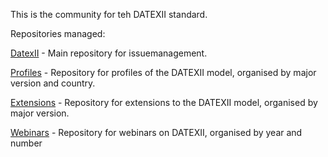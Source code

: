 This is the community for teh DATEXII standard.

Repositories managed:

[DatexII](https://github.com/DATEX-II-EU/DatexII) - Main repository for issuemanagement.

[Profiles](https://github.com/DATEX-II-EU/Profiles) - Repository for profiles of the DATEXII model, organised by major version and country.

[Extensions](https://github.com/DATEX-II-EU/Extensions) - Repository for extensions to the DATEXII model, organised by major version.

[Webinars](https://github.com/DATEX-II-EU/Webinar) - Repository for webinars on DATEXII, organised by year and number

